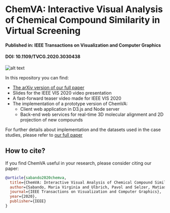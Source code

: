 # ChemVA: Interactive Visual Analysis of Chemical Compound Similarity in Virtual Screening #

#### Published in: IEEE Transactions on Visualization and Computer Graphics ####
#### DOI: 10.1109/TVCG.2020.3030438 ####

![alt text](https://github.com/VirginiaSabando/ChemVA/blob/master/teaser_image.jpeg?raw=true)


In this repository you can find:
* [The arXiv version of our full paper](https://arxiv.org/abs/2008.13150)
* Slides for the IEEE VIS 2020 video presentation
* A fast-forward teaser video made for IEEE VIS 2020
* The implementation of a prototype version of ChemVA:
	* Client web application in D3.js and Node server
	* Back-end web services for real-time 3D molecular alignment and 2D projection of new compounds

For further details about implementation and the datasets used in the case studies, please refer to [our full paper](https://arxiv.org/abs/2008.13150)

## How to cite? ##

If you find ChemVA useful in your research, please consider citing our paper:

```bibtex
@article{sabando2020chemva,
  title={ChemVA: Interactive Visual Analysis of Chemical Compound Similarity in Virtual Screening},
  author={Sabando, Maria Virginia and Ulbrich, Pavol and Selzer, Matias and Byska, Jan and Mican, Jan and Ponzoni, Ignacio and Soto, Axel J and Ganuza, Maria Lujan and Kozlikova, Barbora},
  journal={IEEE Transactions on Visualization and Computer Graphics},
  year={2020},
  publisher={IEEE}
}
```
